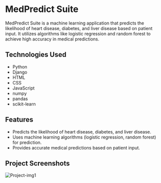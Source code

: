 # MedPredict Suite

MedPredict Suite is a machine learning application that predicts the likelihood of heart disease, diabetes, and liver disease based on patient input. It utilizes algorithms like logistic regression and random forest to achieve high accuracy in medical predictions.

## Technologies Used

- Python
- Django
- HTML
- CSS
- JavaScript
- numpy
- pandas
- scikit-learn

## Features

- Predicts the likelihood of heart disease, diabetes, and liver disease.
- Uses machine learning algorithms (logistic regression, random forest) for prediction.
- Provides accurate medical predictions based on patient input.

## Project Screenshots

![Project-img1](https://github.com/Divyajothi-Raja108/MedPredict-Suite/assets/171944205/d3c8e4b1-8ade-441c-b9d1-99a1ed819c0f)
